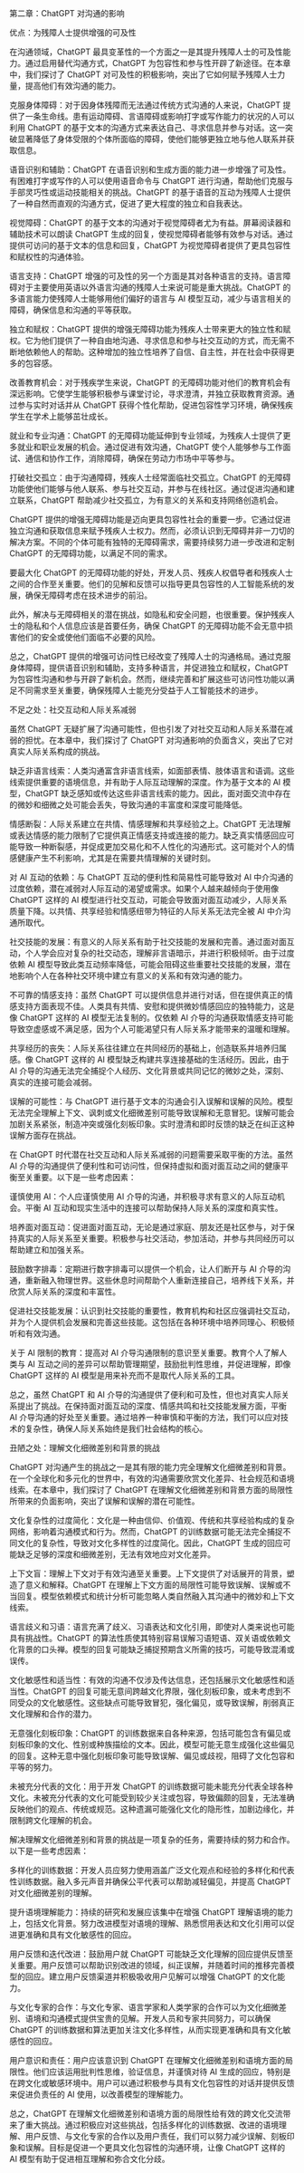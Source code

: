 第二章：ChatGPT 对沟通的影响

优点：为残障人士提供增强的可及性

在沟通领域，ChatGPT 最具变革性的一个方面之一是其提升残障人士的可及性能力。通过启用替代沟通方式，ChatGPT 为包容性和参与性开辟了新途径。在本章中，我们探讨了 ChatGPT 对可及性的积极影响，突出了它如何赋予残障人士力量，提高他们有效沟通的能力。

克服身体障碍：对于因身体残障而无法通过传统方式沟通的人来说，ChatGPT 提供了一条生命线。患有运动障碍、言语障碍或影响打字或写作能力的状况的人可以利用 ChatGPT 的基于文本的沟通方式来表达自己、寻求信息并参与对话。这一突破显著降低了身体受限的个体所面临的障碍，使他们能够更独立地与他人联系并获取信息。

语音识别和辅助：ChatGPT 在语音识别和生成方面的能力进一步增强了可及性。有困难打字或写作的人可以使用语音命令与 ChatGPT 进行沟通，帮助他们克服与手部灵巧性或运动技能相关的挑战。ChatGPT 的基于语音的互动为残障人士提供了一种自然而直观的沟通方式，促进了更大程度的独立和自我表达。

视觉障碍：ChatGPT 的基于文本的沟通对于视觉障碍者尤为有益。屏幕阅读器和辅助技术可以朗读 ChatGPT 生成的回复，使视觉障碍者能够有效参与对话。通过提供可访问的基于文本的信息和回复，ChatGPT 为视觉障碍者提供了更具包容性和赋权性的沟通体验。

语言支持：ChatGPT 增强的可及性的另一个方面是其对各种语言的支持。语言障碍对于主要使用英语以外语言沟通的残障人士来说可能是重大挑战。ChatGPT 的多语言能力使残障人士能够用他们偏好的语言与 AI 模型互动，减少与语言相关的障碍，确保信息和沟通的平等获取。

独立和赋权：ChatGPT 提供的增强无障碍功能为残疾人士带来更大的独立性和赋权。它为他们提供了一种自由地沟通、寻求信息和参与社交互动的方式，而无需不断地依赖他人的帮助。这种增加的独立性培养了自信、自主性，并在社会中获得更多的包容感。

改善教育机会：对于残疾学生来说，ChatGPT 的无障碍功能对他们的教育机会有深远影响。它使学生能够积极参与课堂讨论，寻求澄清，并独立获取教育资源。通过参与实时对话并从 ChatGPT 获得个性化帮助，促进包容性学习环境，确保残疾学生在学术上能够茁壮成长。

就业和专业沟通：ChatGPT 的无障碍功能延伸到专业领域，为残疾人士提供了更多就业和职业发展的机会。通过促进有效沟通，ChatGPT 使个人能够参与工作面试、通信和协作工作，消除障碍，确保在劳动力市场中平等参与。

打破社交孤立：由于沟通障碍，残疾人士经常面临社交孤立。ChatGPT 的无障碍功能使他们能够与他人联系、参与社交互动，并参与在线社区。通过促进沟通和建立联系，ChatGPT 帮助减少社交孤立，为有意义的关系和支持网络创造机会。

ChatGPT 提供的增强无障碍功能是迈向更具包容性社会的重要一步。它通过促进独立沟通和获取信息来赋予残疾人士权力。然而，必须认识到无障碍并非一刀切的解决方案。不同的个体可能有独特的无障碍需求，需要持续努力进一步改进和定制 ChatGPT 的无障碍功能，以满足不同的需求。

要最大化 ChatGPT 的无障碍功能的好处，开发人员、残疾人权倡导者和残疾人士之间的合作至关重要。他们的见解和反馈可以指导更具包容性的人工智能系统的发展，确保无障碍考虑在技术进步的前沿。

此外，解决与无障碍相关的潜在挑战，如隐私和安全问题，也很重要。保护残疾人士的隐私和个人信息应该是首要任务，确保 ChatGPT 的无障碍功能不会无意中损害他们的安全或使他们面临不必要的风险。

总之，ChatGPT 提供的增强可访问性已经改变了残障人士的沟通格局。通过克服身体障碍，提供语音识别和辅助，支持多种语言，并促进独立和赋权，ChatGPT 为包容性沟通和参与开辟了新机会。然而，继续完善和扩展这些可访问性功能以满足不同需求至关重要，确保残障人士能充分受益于人工智能技术的进步。

不足之处：社交互动和人际关系减弱

虽然 ChatGPT 无疑扩展了沟通可能性，但也引发了对社交互动和人际关系潜在减弱的担忧。在本章中，我们探讨了 ChatGPT 对沟通影响的负面含义，突出了它对真实人际关系构成的挑战。

缺乏非语言线索：人类沟通富含非语言线索，如面部表情、肢体语言和语调。这些线索提供重要的语境信息，并有助于人际互动理解的深度。作为基于文本的 AI 模型，ChatGPT 缺乏感知或传达这些非语言线索的能力。因此，面对面交流中存在的微妙和细微之处可能会丢失，导致沟通的丰富度和深度可能降低。

情感断裂：人际关系建立在共情、情感理解和共享经验之上。ChatGPT 无法理解或表达情感的能力限制了它提供真正情感支持或连接的能力。缺乏真实情感回应可能导致一种断裂感，并促成更加交易化和不人性化的沟通形式。这可能对个人的情感健康产生不利影响，尤其是在需要共情理解的关键时刻。

对 AI 互动的依赖：与 ChatGPT 互动的便利性和简易性可能导致对 AI 中介沟通的过度依赖，潜在减弱对人际互动的渴望或需求。如果个人越来越倾向于使用像 ChatGPT 这样的 AI 模型进行社交互动，可能会导致面对面互动减少，人际关系质量下降。以共情、共享经验和情感纽带为特征的人际关系无法完全被 AI 中介沟通所取代。

社交技能的发展：有意义的人际关系有助于社交技能的发展和完善。通过面对面互动，个人学会应对复杂的社交动态，理解非言语暗示，并进行积极倾听。由于过度依赖 AI 模型导致此类互动频率降低，可能会阻碍这些重要社交技能的发展，潜在地影响个人在各种社交环境中建立有意义的关系和有效沟通的能力。

不可靠的情感支持：虽然 ChatGPT 可以提供信息并进行对话，但在提供真正的情感支持方面表现不佳。人类具有共情、安慰和提供微妙情感回应的独特能力，这是像 ChatGPT 这样的 AI 模型无法复制的。仅依赖 AI 介导的沟通获取情感支持可能导致空虚感或不满足感，因为个人可能渴望只有人际关系才能带来的温暖和理解。

共享经历的丧失：人际关系往往建立在共同经历的基础上，创造联系并培养归属感。像 ChatGPT 这样的 AI 模型缺乏构建共享连接基础的生活经历。因此，由于 AI 介导的沟通无法完全捕捉个人经历、文化背景或共同记忆的微妙之处，深刻、真实的连接可能会减弱。

误解的可能性：与 ChatGPT 进行基于文本的沟通会引入误解和误解的风险。模型无法完全理解上下文、讽刺或文化细微差别可能导致误解和无意冒犯。误解可能会加剧关系紧张，制造冲突或强化刻板印象。实时澄清和即时反馈的缺乏在纠正这种误解方面存在挑战。

在 ChatGPT 时代潜在社交互动和人际关系减弱的问题需要采取平衡的方法。虽然 AI 介导的沟通提供了便利性和可访问性，但保持虚拟和面对面互动之间的健康平衡至关重要。以下是一些考虑因素：

谨慎使用 AI：个人应谨慎使用 AI 介导的沟通，并积极寻求有意义的人际互动机会。平衡 AI 互动和现实生活中的连接可以帮助保持人际关系的深度和真实性。

培养面对面互动：促进面对面互动，无论是通过家庭、朋友还是社区参与，对于保持真实的人际关系至关重要。积极参与社交活动，参加活动，并参与共同经历可以帮助建立和加强关系。

鼓励数字排毒：定期进行数字排毒可以提供一个机会，让人们断开与 AI 介导的沟通，重新融入物理世界。这些休息时间帮助个人重新连接自己，培养线下关系，并欣赏人际关系的深度和丰富性。

促进社交技能发展：认识到社交技能的重要性，教育机构和社区应强调社交互动，并为个人提供机会发展和完善这些技能。这包括在各种环境中培养同理心、积极倾听和有效沟通。

关于 AI 限制的教育：提高对 AI 介导沟通限制的意识至关重要。教育个人了解人类与 AI 互动之间的差异可以帮助管理期望，鼓励批判性思维，并促进理解，即像 ChatGPT 这样的 AI 模型是用来补充而不是取代人际关系的工具。

总之，虽然 ChatGPT 和 AI 介导的沟通提供了便利和可及性，但也对真实人际关系提出了挑战。在保持面对面互动的深度、情感共鸣和社交技能发展方面，平衡 AI 介导沟通的好处至关重要。通过培养一种审慎和平衡的方法，我们可以应对技术的复杂性，确保人际关系始终是我们社会结构的核心。

丑陋之处：理解文化细微差别和背景的挑战

ChatGPT 对沟通产生的挑战之一是其有限的能力完全理解文化细微差别和背景。在一个全球化和多元化的世界中，有效的沟通需要欣赏文化差异、社会规范和语境线索。在本章中，我们探讨了 ChatGPT 在理解文化细微差别和背景方面的局限性所带来的负面影响，突出了误解和误解的潜在可能性。

文化复杂性的过度简化：文化是一种由信仰、价值观、传统和共享经验构成的复杂网络，影响着沟通模式和行为。然而，ChatGPT 的训练数据可能无法完全捕捉不同文化的复杂性，导致对文化多样性的过度简化。因此，ChatGPT 生成的回应可能缺乏足够的深度和细微差别，无法有效地应对文化差异。

上下文盲：理解上下文对于有效沟通至关重要。上下文提供了对话展开的背景，塑造了意义和解释。ChatGPT 在理解上下文方面的局限性可能导致误解、误解或不当回复。模型依赖模式和统计分析可能忽略人类自然融入其沟通中的微妙和上下文线索。

语言歧义和习语：语言充满了歧义、习语表达和文化引用，即使对人类来说也可能具有挑战性。ChatGPT 的算法性质使其特别容易误解习语短语、双关语或依赖文化背景的口头禅。模型的回复可能缺乏捕捉预期含义所需的技巧，可能导致混淆或误传。

文化敏感性和适当性：有效的沟通不仅涉及传达信息，还包括展示文化敏感性和适当性。ChatGPT 的回复可能无意间跨越文化界限，强化刻板印象，或未考虑到不同受众的文化敏感性。这些缺点可能导致冒犯，强化偏见，或导致误解，削弱真正文化理解和合作的潜力。

无意强化刻板印象：ChatGPT 的训练数据来自各种来源，包括可能包含有偏见或刻板印象的文化、性别或种族描绘的文本。因此，模型可能无意生成强化这些偏见的回复。这种无意中强化刻板印象可能导致误解、偏见或歧视，阻碍了文化包容和平等的努力。

未被充分代表的文化：用于开发 ChatGPT 的训练数据可能未能充分代表全球各种文化。未被充分代表的文化可能受到较少关注或包容，导致偏颇的回复，无法准确反映他们的观点、传统或规范。这种遗漏可能强化文化的隐形性，加剧边缘化，并限制跨文化理解的机会。

解决理解文化细微差别和背景的挑战是一项复杂的任务，需要持续的努力和合作。以下是一些考虑因素：

多样化的训练数据：开发人员应努力使用涵盖广泛文化观点和经验的多样化和代表性训练数据。融入多元声音并确保公平代表可以帮助减轻偏见，并提高 ChatGPT 对文化细微差别的理解。

提升语境理解能力：持续的研究和发展应该集中在增强 ChatGPT 理解语境的能力上，包括文化背景。努力改进模型对语境的理解、熟悉惯用表达和文化引用可以促进更准确和具有文化敏感性的回应。

用户反馈和迭代改进：鼓励用户就 ChatGPT 可能缺乏文化理解的回应提供反馈至关重要。用户反馈可以帮助识别改进的领域，纠正误解，并随着时间的推移完善模型的回应。建立用户反馈渠道并积极吸收用户见解可以增强 ChatGPT 的文化能力。

与文化专家的合作：与文化专家、语言学家和人类学家的合作可以为文化细微差别、语境和沟通模式提供宝贵的见解。开发人员和专家共同努力，可以确保 ChatGPT 的训练数据和算法更加关注文化多样性，从而实现更准确和具有文化敏感性的回应。

用户意识和责任：用户应该意识到 ChatGPT 在理解文化细微差别和语境方面的局限性。他们应该运用批判性思维，验证信息，并谨慎对待 AI 生成的回应，特别是在跨文化或敏感环境中。用户可以通过积极参与具有文化包容性的对话并提供反馈来促进负责任的 AI 使用，以改善模型的理解能力。

总之，ChatGPT 在理解文化细微差别和语境方面的局限性给有效的跨文化交流带来了重大挑战。通过积极应对这些挑战，包括多样化的训练数据、改进的语境理解、用户反馈、与文化专家的合作以及用户责任，我们可以努力减少误解、刻板印象和误解。目标是促进一个更具文化包容性的沟通环境，让像 ChatGPT 这样的 AI 模型有助于促进相互理解和弥合文化分歧。
